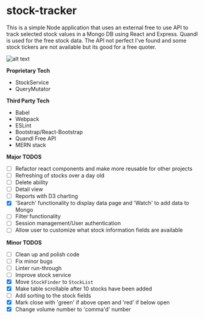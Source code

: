 # stock-tracker

This is a simple Node application that uses an external free to use API to track selected stock values in a Mongo DB using React and Express. Quandl is used for the free stock data. The API not perfect I've found and some stock tickers are not available but its good for a free quoter.

![alt text](https://s3-us-west-2.amazonaws.com/bwheel181-s3-misc/Screenshot+2017-12-12+at+5.42.20+PM.png)

  
**Proprietary Tech**
- StockService
- QueryMutator
  
**Third Party Tech**
- Babel
- Webpack
- ESLint
- Bootstrap/React-Bootstrap
- Quandl Free API
- MERN stack

**Major TODOS**
- [ ] Refactor react components and make more reusable for other projects
- [ ] Refreshing of stocks over a day old
- [ ] Delete ability
- [ ] Detail view
- [ ] Reports with D3 charting
- [x] 'Search' functionality to display data page and 'Watch' to add data to Mongo
- [ ] Filter functionality
- [ ] Session management/User authentication
- [ ] Allow user to customize what stock information fields are available

**Minor TODOS**
- [ ] Clean up and polish code
- [ ] Fix minor bugs
- [ ] Linter run-through
- [ ] Improve stock service
- [x] Move `StockFinder` to `StockList`
- [x] Make table scrollable after 10 stocks have been added
- [ ] Add sorting to the stock fields
- [x] Mark close with 'green' if above open and 'red' if below open
- [x] Change volume number to 'comma'd' number
